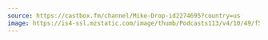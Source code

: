 ```yaml
---
source: https://castbox.fm/channel/Mike-Drop-id2274695?country=us
image: https://is4-ssl.mzstatic.com/image/thumb/Podcasts113/v4/10/49/f5/1049f589-a3cc-148f-4bab-cc2e887e54ad/mza_5022954526938817208.jpg/400x400bb.jpg
---
```

